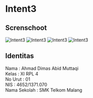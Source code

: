 # Intent3
## Screnschoot
![Intent3](https://cloud.githubusercontent.com/assets/22099413/19221548/bb4c5846-8e6f-11e6-8fdb-de77d71f8fb6.png)
![Intent3](https://cloud.githubusercontent.com/assets/22099413/19221552/c7ef7164-8e6f-11e6-9b5f-bf6348df37c4.png)
![Intent3](https://cloud.githubusercontent.com/assets/22099413/19221554/ce8f5ed0-8e6f-11e6-8848-b526639d991f.png)
![Intent3](https://cloud.githubusercontent.com/assets/22099413/19221559/d80b0284-8e6f-11e6-80e8-02ad74927145.png)

## Identitas
Nama : Ahmad Dimas Abid Muttaqi <br>
Kelas : XI RPL 4 <br>
No Urut : 01 <br>
NIS : 4652/1371.070 <br>
Nama Sekolah : SMK Telkom Malang <br>
